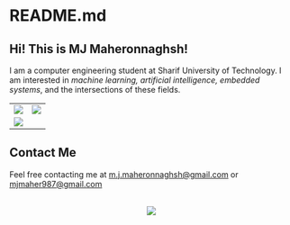 # README.md
## Hi! This is MJ Maheronnaghsh!
I am a computer engineering student at Sharif University of Technology.
I am interested in *machine learning, artificial intelligence, embedded systems*, and the intersections of these fields.

<table border="0" cellspacing="0" cellpadding="0">
    <tr>
        <td>
            <img align="center" src="https://github-readme-stats.vercel.app/api?username=mjmaher987&hide_border=true&show_icons=true&count_private=true&include_all_commits=true" />
        </td>
        <td>
            <img src="https://github-readme-stats.vercel.app/api/top-langs/?username=mjmaher987&hide_border=true&layout=compact&langs_count=10"/>
        </td>
    </tr>
    <tr>
        <td>
            <img src="https://github-readme-streak-stats.herokuapp.com/?user=mjmaher987&hide_border=true" />
        </td>
    </tr>
</table>

## Contact Me


Feel free contacting me at m.j.maheronnaghsh@gmail.com or mjmaher987@gmail.com
<!--  -->
<!-- <div align="center">
        <a href="mjmaher987@gmail.com">
        <img src="https://cdn-icons-png.flaticon.com/512/281/281769.png" width= 3% height= auto>

</div> -->

    
<p align=center>
<br>
<img src="https://visitor-badge.glitch.me/badge?page_id=mjmaher987/mjmaher987">
</p>



